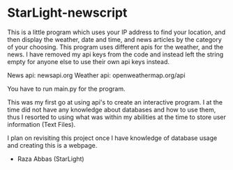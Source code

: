 # StarLight-newscript

This is a little program which uses your IP address to find your location, and then display the weather, date and time, and news articles 
by the category of your choosing. This program uses different apis for the weather, and the news. I have removed my api keys from the code and instead left the string empty for anyone else to use their own api keys instead. 

News api:   newsapi.org 
Weather api: openweathermap.org/api 

You have to run main.py for the program. 

This was my first go at using api's to create an interactive program. I at the time did not have any knowledge about databases and how to
use them, thus I resorted to using what was within my abilities at the time to store user information (Text Files).

I plan on revisiting this project once I have knowledge of database usage and creating this is a webpage.

- Raza Abbas 
  (StarLight)
